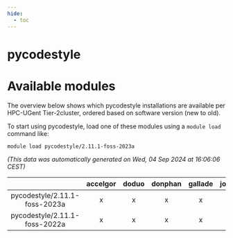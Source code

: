 ```yaml
---
hide:
  - toc
---
```


pycodestyle
===========

# Available modules


The overview below shows which pycodestyle installations are available per HPC-UGent Tier-2cluster, ordered based on software version (new to old).

To start using pycodestyle, load one of these modules using a `module load` command like:

```shell
module load pycodestyle/2.11.1-foss-2023a
```

*(This data was automatically generated on Wed, 04 Sep 2024 at 16:06:06 CEST)*  

| |accelgor|doduo|donphan|gallade|joltik|shinx|skitty|
| :---: | :---: | :---: | :---: | :---: | :---: | :---: | :---: |
|pycodestyle/2.11.1-foss-2023a|x|x|x|x|x|x|x|
|pycodestyle/2.11.1-foss-2022a|x|x|x|x|x|-|x|
